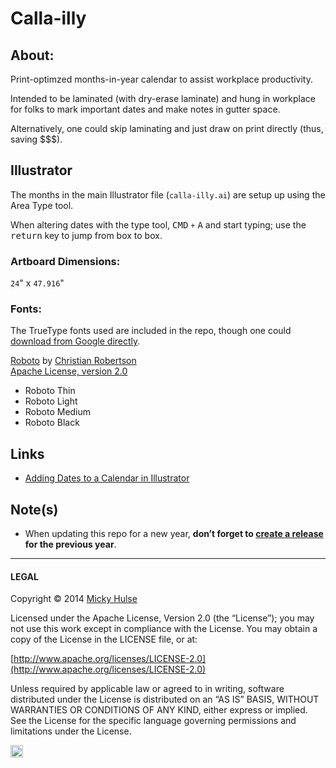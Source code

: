 # Calla-illy

## About:

Print-optimzed months-in-year calendar to assist workplace productivity.

Intended to be laminated (with dry-erase laminate) and hung in workplace for folks to mark important dates and make notes in gutter space.

Alternatively, one could skip laminating and just draw on print directly (thus, saving $$$).

## Illustrator

The months in the main Illustrator file (`calla-illy.ai`) are setup up using the Area Type tool.

When altering dates with the type tool, <kbd>CMD</kbd> `+` <kbd>A</kbd> and start typing; use the <kbd>return</kbd> key to jump from box to box.

### Artboard Dimensions:

`24`" x `47.916`"

### Fonts:

The TrueType fonts used are included in the repo, though one could [download from Google directly](http://www.google.com/fonts/specimen/Roboto).

[Roboto](http://www.google.com/fonts/specimen/Roboto) by [Christian Robertson](https://plus.google.com/110879635926653430880/about)  
[Apache License, version 2.0](http://www.apache.org/licenses/LICENSE-2.0.html)

* Roboto Thin
* Roboto Light
* Roboto Medium
* Roboto Black

## Links

* [Adding Dates to a Calendar in Illustrator](http://www.deke.com/content/adding-dates-a-calendar-illustrator)

## Note(s)

* When updating this repo for a new year, **don’t forget to [create a release](https://help.github.com/articles/creating-releases) for the previous year**.

---

#### LEGAL

Copyright © 2014 [Micky Hulse](http://mky.io)

Licensed under the Apache License, Version 2.0 (the “License”); you may not use this work except in compliance with the License. You may obtain a copy of the License in the LICENSE file, or at:

[http://www.apache.org/licenses/LICENSE-2.0](http://www.apache.org/licenses/LICENSE-2.0)

Unless required by applicable law or agreed to in writing, software distributed under the License is distributed on an “AS IS” BASIS, WITHOUT WARRANTIES OR CONDITIONS OF ANY KIND, either express or implied. See the License for the specific language governing permissions and limitations under the License.

<img width="20" height="20" align="absmiddle" src="https://github.global.ssl.fastly.net/images/icons/emoji/octocat.png" alt=":octocat:" title=":octocat:" class="emoji">
